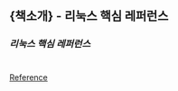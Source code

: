 ## {책소개} - 리눅스 핵심 레퍼런스

### _리눅스 핵심 레퍼런스_

#

[Reference](https://www.youtube.com/watch?v=JZ8Iwgp7YSI)
